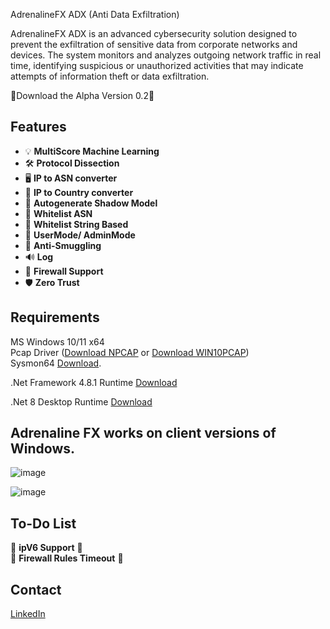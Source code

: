 
AdrenalineFX ADX (Anti Data Exfiltration)

AdrenalineFX ADX is an advanced cybersecurity solution designed to prevent the exfiltration of sensitive data from corporate networks and devices. The system monitors and analyzes outgoing network traffic in real time, identifying suspicious or unauthorized activities that may indicate attempts of information theft or data exfiltration.

💾Download the Alpha Version 0.2💾

## Features
- 💡 **MultiScore Machine Learning**<br>
- 🛠️ **Protocol Dissection**<br>
- 🖥️ **IP to ASN converter** <br>
- 📝 **IP to Country converter**<br>
- 🔄 **Autogenerate Shadow Model**<br>
- 🧾 **Whitelist ASN**<br>
- 🧾 **Whitelist String Based**<br>
- 🐤 **UserMode/ AdminMode**<br>
- 🛑 **Anti-Smuggling**<br>
- 🔊 **Log**<br>
- 🚀 **Firewall Support**<br>
- 🛡️ **Zero Trust**



## Requirements
MS Windows 10/11 x64<br>
Pcap Driver ([Download NPCAP](https://npcap.com/#download) or [Download WIN10PCAP](https://www.win10pcap.org/))<br>
Sysmon64 [Download](https://learn.microsoft.com/en-us/sysinternals/downloads/sysmon).<br>

.Net Framework 4.8.1 Runtime [Download](https://dotnet.microsoft.com/en-us/download/dotnet-framework/thank-you/net481-web-installer)<br>

.Net 8 Desktop Runtime [Download](https://download.visualstudio.microsoft.com/download/pr/907765b0-2bf8-494e-93aa-5ef9553c5d68/a9308dc010617e6716c0e6abd53b05ce/windowsdesktop-runtime-8.0.8-win-x64.exe)<br>
    

## Adrenaline FX works on client versions of Windows.

![image](https://github.com/user-attachments/assets/e83cbd9a-fcf0-4e42-80af-5027c08c0880)

![image](https://github.com/user-attachments/assets/e53746dc-fcf7-4aba-aeb0-d7059b071d77)






## To-Do List
:penguin: **ipV6 Support** :penguin:<br>
:penguin: **Firewall Rules Timeout** :penguin:<br>


## Contact
[LinkedIn](https://www.linkedin.com/in/roberto-m-7b8314149)



